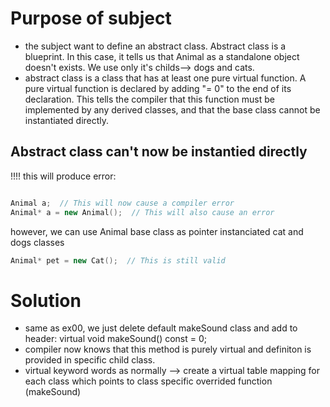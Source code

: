 # Purpose of subject
- the subject want to define an abstract class.
Abstract class is a blueprint. In this case, it tells us that Animal as a standalone object doesn't exists. We use only it's 
childs--> dogs and cats.
- abstract class is a class that has at least one pure virtual function. A pure virtual function is declared by adding "= 0" to the end of its declaration. This tells the compiler that this function must be implemented by any derived classes, and that the base class cannot be instantiated directly.

## Abstract class can't now be instantied directly
!!!! this will produce error:
``` C++

Animal a;  // This will now cause a compiler error
Animal* a = new Animal();  // This will also cause an error
```

however, we can use Animal base class as pointer  instanciated cat and dogs classes
``` C++
Animal* pet = new Cat();  // This is still valid
```


# Solution
- same as ex00, we just delete default makeSound class and add to header:
virtual void makeSound() const = 0;
- compiler now knows that this method is purely virtual and definiton is provided in specific child class.
- virtual keyword words as normally --> create a virtual table mapping for each class which points to class specific overrided function (makeSound)